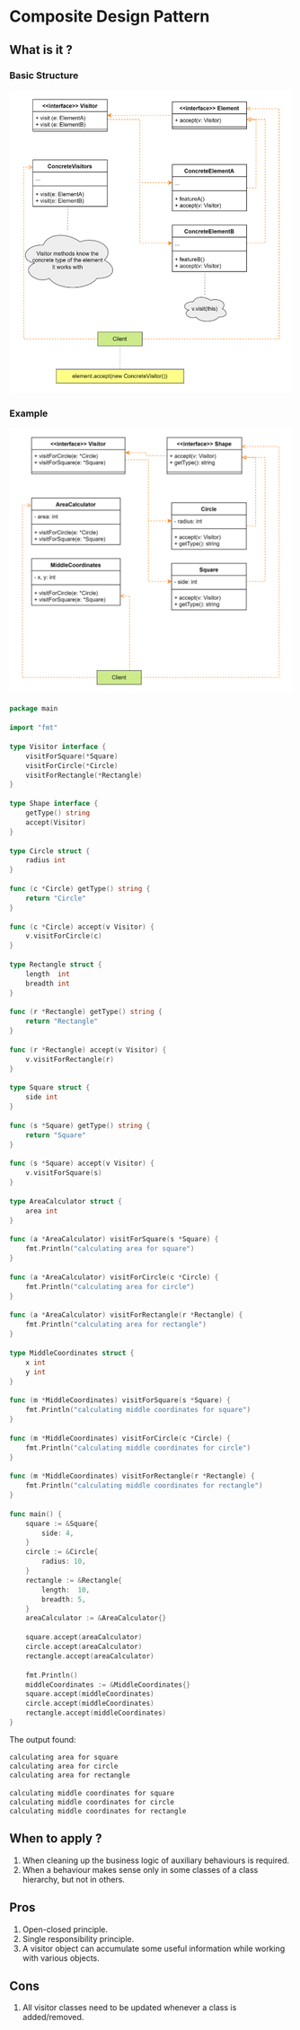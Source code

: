 # Composite Design Pattern

## What is it ?


### Basic Structure

<img src="../../assets/visitor-pattern.svg"></img>

### Example

<img src="../../assets/example-visitor-pattern.svg"></img>

```go
package main

import "fmt"

type Visitor interface {
	visitForSquare(*Square)
	visitForCircle(*Circle)
	visitForRectangle(*Rectangle)
}

type Shape interface {
	getType() string
	accept(Visitor)
}

type Circle struct {
	radius int
}

func (c *Circle) getType() string {
	return "Circle"
}

func (c *Circle) accept(v Visitor) {
	v.visitForCircle(c)
}

type Rectangle struct {
	length  int
	breadth int
}

func (r *Rectangle) getType() string {
	return "Rectangle"
}

func (r *Rectangle) accept(v Visitor) {
	v.visitForRectangle(r)
}

type Square struct {
	side int
}

func (s *Square) getType() string {
	return "Square"
}

func (s *Square) accept(v Visitor) {
	v.visitForSquare(s)
}

type AreaCalculator struct {
	area int
}

func (a *AreaCalculator) visitForSquare(s *Square) {
	fmt.Println("calculating area for square")
}

func (a *AreaCalculator) visitForCircle(c *Circle) {
	fmt.Println("calculating area for circle")
}

func (a *AreaCalculator) visitForRectangle(r *Rectangle) {
	fmt.Println("calculating area for rectangle")
}

type MiddleCoordinates struct {
	x int
	y int
}

func (m *MiddleCoordinates) visitForSquare(s *Square) {
	fmt.Println("calculating middle coordinates for square")
}

func (m *MiddleCoordinates) visitForCircle(c *Circle) {
	fmt.Println("calculating middle coordinates for circle")
}

func (m *MiddleCoordinates) visitForRectangle(r *Rectangle) {
	fmt.Println("calculating middle coordinates for rectangle")
}

func main() {
	square := &Square{
		side: 4,
	}
	circle := &Circle{
		radius: 10,
	}
	rectangle := &Rectangle{
		length:  10,
		breadth: 5,
	}
	areaCalculator := &AreaCalculator{}

	square.accept(areaCalculator)
	circle.accept(areaCalculator)
	rectangle.accept(areaCalculator)

	fmt.Println()
	middleCoordinates := &MiddleCoordinates{}
	square.accept(middleCoordinates)
	circle.accept(middleCoordinates)
	rectangle.accept(middleCoordinates)
}

```

The output found:

```shell
calculating area for square
calculating area for circle
calculating area for rectangle

calculating middle coordinates for square
calculating middle coordinates for circle
calculating middle coordinates for rectangle
```


## When to apply ?

1. When cleaning up the business logic of auxiliary behaviours is required.
2. When a behaviour makes sense only in some classes of a class hierarchy, but not in others.

## Pros

1. Open-closed principle.
2. Single responsibility principle.
3. A visitor object can accumulate some useful information while working with various objects.

## Cons

1. All visitor classes need to be updated whenever a class is added/removed.